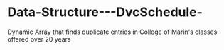 # Data-Structure---DvcSchedule-
Dynamic Array that finds duplicate entries in College of Marin's classes offered over 20 years
